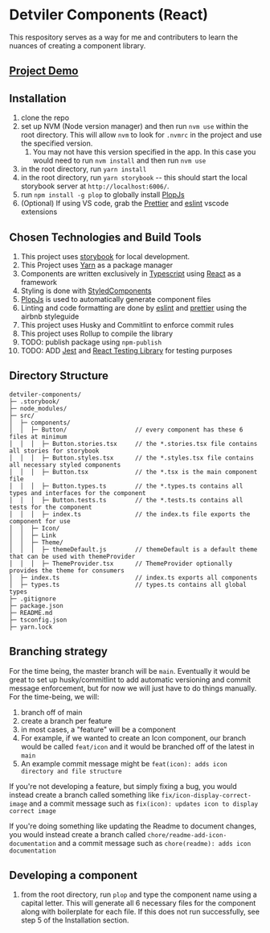 # Detviler Components (React)

This respository serves as a way for me and contributers to learn the nuances of creating a component library. 

## [Project Demo](https://cdetviler.github.io/detviler-components/)

## Installation

1. clone the repo
2. set up NVM (Node version manager) and then run `nvm use` within the root directory. This will allow `nvm` to look for `.nvmrc` in the project and use the specified version.
   1. You may not have this version specified in the app. In this case you would need to run `nvm install` and then run `nvm use`
3. in the root directory, run `yarn install`
4. in the root directory, run `yarn storybook` -- this should start the local storybook server at `http://localhost:6006/`. 
5. run `npm install -g plop` to globally install [PlopJs](https://plopjs.com/)
6. (Optional) If using VS code, grab the [Prettier](https://marketplace.visualstudio.com/items?itemName=esbenp.prettier-vscode) and [eslint](https://marketplace.visualstudio.com/items?itemName=dbaeumer.vscode-eslint) vscode extensions

## Chosen Technologies and Build Tools

1. This project uses [storybook](https://storybook.js.org/) for local development. 
2. This Project uses [Yarn](https://yarnpkg.com/) as a package manager
3. Components are written exclusively in [Typescript](https://www.typescriptlang.org/) using [React](https://reactjs.org/) as a framework
4. Styling is done with [StyledComponents](https://styled-components.com/)
5. [PlopJs](https://plopjs.com/) is used to automatically generate component files
6. Linting and code formatting are done by [eslint](https://eslint.org/) and [prettier](https://prettier.io/) using the airbnb styleguide 
7. This project uses Husky and Commitlint to enforce commit rules 
8. This project uses Rollup to compile the library
9. TODO: publish package using `npm-publish`
10. TODO: ADD [Jest](https://testing-library.com/docs/react-testing-library/intro/) and [React Testing Library](https://testing-library.com/docs/react-testing-library/intro/) for testing purposes

## Directory Structure

```
detviler-components/
├─ .storybook/
├─ node_modules/
├─ src/
│  ├─ components/
│  │  ├─ Button/                   // every component has these 6 files at minimum
│  │  │  ├─ Button.stories.tsx     // the *.stories.tsx file contains all stories for storybook
│  │  │  ├─ Button.styles.tsx      // the *.styles.tsx file contains all necessary styled components
│  │  │  ├─ Button.tsx             // the *.tsx is the main component file
│  │  │  ├─ Button.types.ts        // the *.types.ts contains all types and interfaces for the component
│  │  │  ├─ Button.tests.ts        // the *.tests.ts contains all tests for the component
│  │  │  ├─ index.ts               // the index.ts file exports the component for use
│  │  ├─ Icon/
│  │  ├─ Link
│  │  ├─ Theme/
│  │  │  ├─ themeDefault.js        // themeDefault is a default theme that can be used with themeProvider
│  │  │  ├─ ThemeProvider.tsx      // ThemeProvider optionally provides the theme for consumers
│  ├─ index.ts                     // index.ts exports all components
│  ├─ types.ts                     // types.ts contains all global types
├─ .gitignore
├─ package.json
├─ README.md
├─ tsconfig.json
├─ yarn.lock
```

## Branching strategy

For the time being, the master branch will be `main`. Eventually it would be great to set up husky/commitlint to add automatic versioning and commit message enforcement, but for now we will just have to do things manually. For the time-being, we will:

1. branch off of main
2. create a branch per feature
3. in most cases, a "feature" will be a component
4. For example, if we wanted to create an Icon component, our branch would be called `feat/icon` and it would be branched off of the latest in `main`
5. An example commit message might be `feat(icon): adds icon directory and file structure`

If you're not developing a feature, but simply fixing a bug, you would instead create a branch called something like `fix/icon-display-correct-image` and a commit message such as `fix(icon): updates icon to display correct image`

If you're doing something like updating the Readme to document changes, you would instead create a branch called `chore/readme-add-icon-documentation` and a commit message such as `chore(readme): adds icon documentation`

## Developing a component
1. from the root directory, run `plop` and type the component name using a capital letter. This will generate all 6 necessary files for the component along with boilerplate for each file. If this does not run successfully, see step 5 of the Installation section. 